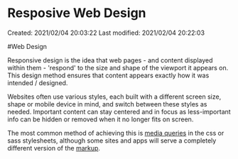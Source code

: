 # Resposive Web Design

Created: 2021/02/04 20:03:22
Last modified: 2021/02/04 20:22:03

\#Web Design

Responsive design is the idea that web pages - and content displayed within them - 'respond' to the size and shape of the viewport it appears on. This design method ensures that content appears exactly how it was intended / designed.

Websites often use various styles, each built with a different screen size, shape or mobile device in mind, and switch between these styles as needed.  Important content can stay centered and in focus as less-important info can be hidden or removed when it no longer fits on screen.

The most common method of achieving this is [media queries] in the css or sass stylesheets, although some sites and apps will serve a completely different version of the [markup].




[media queries]: src/docs/reference/media-queries
[markup]: src/docs/concepts/markup-languages
